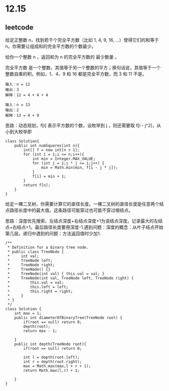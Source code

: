 # 12.15
## leetcode

给定正整数 n，找到若干个完全平方数（比如 1, 4, 9, 16, ...）使得它们的和等于 n。你需要让组成和的完全平方数的个数最少。

给你一个整数 n ，返回和为 n 的完全平方数的 最少数量 。

完全平方数 是一个整数，其值等于另一个整数的平方；换句话说，其值等于一个整数自乘的积。例如，1、4、9 和 16 都是完全平方数，而 3 和 11 不是。

```
输入：n = 12
输出：3 
解释：12 = 4 + 4 + 4
```
```
输入：n = 13
输出：2
解释：13 = 4 + 9
```
思路：动态规划，f[i] 表示平方数的个数，设枚举到 j ，则还需要取
f[i - j^2]，从小到大枚举即

```
class Solution{
    public int numSquares(int n){
        int[] f = new int[n + 1];
        for (int i = 1;i <= n;i++){
            int min = Integer.MAX_VALUE;
            for (int j = 1;j * j <= i;j++) {
                min = Math.min(min, f[i - j * j]);
            }
            f[i] = min + 1;
        }
        return f[n];
    }
}
```

给定一棵二叉树，你需要计算它的直径长度。一棵二叉树的直径长度是任意两个结点路径长度中的最大值。这条路径可能穿过也可能不穿过根结点。

思路：深度优先搜索，左结点深度+右结点深度+1为该结点深度。记录最大的左结点+右结点+1。最后路径长度要用深度-1.遇到问题：深度的概念：从叶子结点开始第几层。递归中遇到的问题：方法返回值时少加1.

```
/**
 * Definition for a binary tree node.
 * public class TreeNode {
 *     int val;
 *     TreeNode left;
 *     TreeNode right;
 *     TreeNode() {}
 *     TreeNode(int val) { this.val = val; }
 *     TreeNode(int val, TreeNode left, TreeNode right) {
 *         this.val = val;
 *         this.left = left;
 *         this.right = right;
 *     }
 * }
 */
class Solution {
    int max = 1;
    public int diameterOfBinaryTree(TreeNode root) {
        if(root == null) return 0;
        depth(root);
        return max - 1;

    }
    public int depth(TreeNode root){
        if(root == null) return 0;

        int l = depth(root.left);
        int r = depth(root.right);
        max = Math.max(max,l + r + 1);
        return Math.max(l,r) + 1;
        
    }
}
```